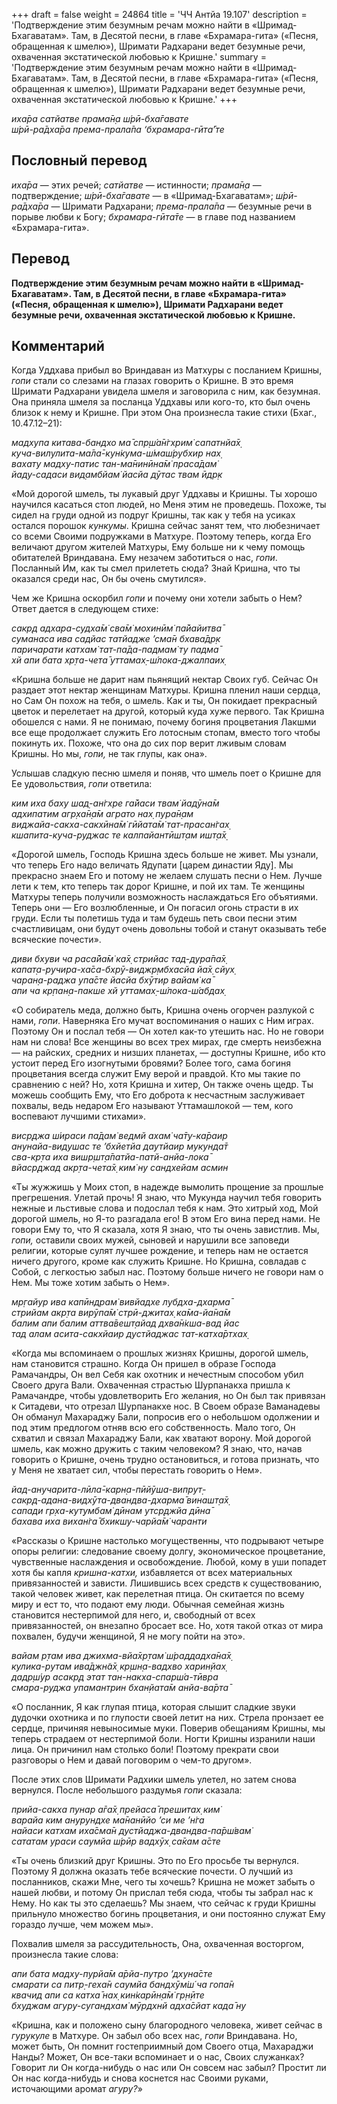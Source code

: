+++
draft = false
weight = 24864
title = 'ЧЧ Антйа 19.107'
description = 'Подтверждение этим безумным речам можно найти в «Шримад-Бхагаватам». Там, в Десятой песни, в главе «Бхрамара-гита» («Песня, обращенная к шмелю»), Шримати Радхарани ведет безумные речи, охваченная экстатической любовью к Кришне.'
summary = 'Подтверждение этим безумным речам можно найти в «Шримад-Бхагаватам». Там, в Десятой песни, в главе «Бхрамара-гита» («Песня, обращенная к шмелю»), Шримати Радхарани ведет безумные речи, охваченная экстатической любовью к Кришне.'
+++

_иха̄ра сатйатве прама̄н̣а ш́рӣ-бха̄гавате  
ш́рӣ-ра̄дха̄ра према-прала̄па ‘бхрамара-гӣта̄’те_

## Пословный перевод

_иха̄ра_ — этих речей; _сатйатве_ — истинности; _прама̄н̣а_ — подтверждение; _ш́рӣ_\-_бха̄гавате_ — в «Шримад-Бхагаватам»; _ш́рӣ_\-_ра̄дха̄ра_ — Шримати Радхарани; _према_\-_прала̄па_ — безумные речи в порыве любви к Богу; _бхрамара_\-_гӣта̄те_ — в главе под названием «Бхрамара-гита».

## Перевод

**Подтверждение этим безумным речам можно найти в «Шримад-Бхагаватам». Там, в Десятой песни, в главе «Бхрамара-гита» («Песня, обращенная к шмелю»), Шримати Радхарани ведет безумные речи, охваченная экстатической любовью к Кришне.**

## Комментарий

Когда Уддхава прибыл во Вриндаван из Матхуры с посланием Кришны, _гопи_ стали со слезами на глазах говорить о Кришне. В это время Шримати Радхарани увидела шмеля и заговорила с ним, как безумная. Она приняла шмеля за посланца Уддхавы или кого-то, кто был очень близок к нему и Кришне. При этом Она произнесла такие стихи (Бхаг., 10.47.12–21):

_мадхупа китава-бандхо ма̄ спр̣ш́а̄н̇гхрим̇ сапатнйа̄х̣  
куча-вилулита-ма̄ла̄-кун̇кума-ш́маш́рубхир нах̣  
вахату мадху-патис тан-ма̄нинӣна̄м̇ праса̄дам̇  
йаду-садаси вид̣амбйам̇ йасйа дӯтас твам ӣдр̣к_

«Мой дорогой шмель, ты лукавый друг Уддхавы и Кришны. Ты хорошо научился касаться стоп людей, но Меня этим не проведешь. Похоже, ты сидел на груди одной из подруг Кришны, так как у тебя на усиках остался порошок _кункумы_. Кришна сейчас занят тем, что любезничает со всеми Своими подружками в Матхуре. Поэтому теперь, когда Его величают другом жителей Матхуры, Ему больше ни к чему помощь обитателей Вриндавана. Ему незачем заботиться о нас, _гопи_. Посланный Им, как ты смел прилететь сюда? Знай Кришна, что ты оказался среди нас, Он бы очень смутился».

Чем же Кришна оскорбил _гопи_ и почему они хотели забыть о Нем? Ответ дается в следующем стихе:

_сакр̣д адхара-судха̄м̇ сва̄м̇ мохинӣм̇ па̄йайитва̄  
суманаса ива садйас татйадже ’сма̄н бхава̄др̣к  
паричарати катхам̇ тат-па̄да-падмам̇ ту падма̄  
хй апи бата хр̣та-чета̄ уттамах̣-ш́лока-джалпаих̣_

«Кришна больше не дарит нам пьянящий нектар Своих губ. Сейчас Он раздает этот нектар женщинам Матхуры. Кришна пленил наши сердца, но Сам Он похож на тебя, о шмель. Как и ты, Он покидает прекрасный цветок и перелетает на другой, который куда хуже первого. Так Кришна обошелся с нами. Я не понимаю, почему богиня процветания Лакшми все еще продолжает служить Его лотосным стопам, вместо того чтобы покинуть их. Похоже, что она до сих пор верит лживым словам Кришны. Но мы, _гопи,_ не так глупы, как она».

Услышав сладкую песню шмеля и поняв, что шмель поет о Кришне для Ее удовольствия, _гопи_ ответила:

_ким иха баху шад̣-ан̇гхре га̄йаси твам̇ йадӯна̄м  
адхипатим агр̣ха̄н̣а̄м аграто нах̣ пура̄н̣ам  
виджайа-сакха-сакхӣна̄м̇ гӣйата̄м̇ тат-прасан̇гах̣  
кшапита-куча-руджас те калпайантӣшт̣ам ишт̣а̄х̣_

«Дорогой шмель, Господь Кришна здесь больше не живет. Мы узнали, что теперь Его надо величать Ядупати \[царем династии Яду\]. Мы прекрасно знаем Его и потому не желаем слушать песни о Нем. Лучше лети к тем, кто теперь так дорог Кришне, и пой их там. Те женщины Матхуры теперь получили возможность наслаждаться Его объятиями. Теперь они — Его возлюбленные, и Он погасил огонь страсти в их груди. Если ты полетишь туда и там будешь петь свои песни этим счастливицам, они будут очень довольны тобой и станут оказывать тебе всяческие почести».

_диви бхуви ча раса̄йа̄м̇ ка̄х̣ стрийас тад-дура̄па̄х̣  
капат̣а-ручира-ха̄са-бхрӯ-виджр̣мбхасйа йа̄х̣ сйух̣  
чаран̣а-раджа упа̄сте йасйа бхӯтир вайам̇ ка̄  
апи ча кр̣пан̣а-пакше хй уттамах̣-ш́лока-ш́абдах̣_

«О собиратель меда, должно быть, Кришна очень огорчен разлукой с нами, _гопи_. Наверняка Его мучат воспоминания о наших с Ним играх. Поэтому Он и послал тебя — Он хотел как-то утешить нас. Но не говори нам ни слова! Все женщины во всех трех мирах, где смерть неизбежна — на райских, средних и низших планетах, — доступны Кришне, ибо кто устоит перед Его изогнутыми бровями? Более того, сама богиня процветания всегда служит Ему верой и правдой. Кто мы такие по сравнению с ней? Но, хотя Кришна и хитер, Он также очень щедр. Ты можешь сообщить Ему, что Его доброта к несчастным заслуживает похвалы, ведь недаром Его называют Уттамашлокой — тем, кого воспевают лучшими стихами».

_виср̣джа ш́ираси па̄дам̇ ведмй ахам̇ ча̄т̣у-ка̄раир  
анунайа-видушас те ’бхйетйа даутйаир мукунда̄т  
сва-кр̣та иха вишр̣шт̣а̄патйа-патй-анйа-лока̄  
вйаср̣джад акр̣та-чета̄х̣ ким̇ ну сандхейам асмин_

«Ты жужжишь у Моих стоп, в надежде вымолить прощение за прошлые прегрешения. Улетай прочь! Я знаю, что Мукунда научил тебя говорить нежные и льстивые слова и подослал тебя к нам. Это хитрый ход, Мой дорогой шмель, но Я-то разгадала его! В этом Его вина перед нами. Не говори Ему то, что Я сказала, хотя Я знаю, что ты очень завистлив. Мы, _гопи,_ оставили своих мужей, сыновей и нарушили все заповеди религии, которые сулят лучшее рождение, и теперь нам не остается ничего другого, кроме как служить Кришне. Но Кришна, совладав с Собой, с легкостью забыл нас. Поэтому больше ничего не говори нам о Нем. Мы тоже хотим забыть о Нем».

_мр̣гайур ива капӣндрам̇ вивйадхе лубдха-дхарма̄  
стрийам акр̣та вирӯпа̄м̇ стрӣ-джитах̣ ка̄ма-йа̄на̄м  
балим апи балим аттва̄вешт̣айад дхва̄н̇кша-вад йас  
тад алам асита-сакхйаир дустйаджас тат-катха̄ртхах̣_

«Когда мы вспоминаем о прошлых жизнях Кришны, дорогой шмель, нам становится страшно. Когда Он пришел в образе Господа Рамачандры, Он вел Себя как охотник и нечестным способом убил Своего друга Вали. Охваченная страстью Шурпанакха пришла к Рамачандре, чтобы удовлетворить Его желания, но Он был так привязан к Ситадеви, что отрезал Шурпанакхе нос. В Своем образе Ваманадевы Он обманул Махараджу Бали, попросив его о небольшом одолжении и под этим предлогом отняв всю его собственность. Мало того, Он схватил и связал Махараджу Бали, как хватают ворону. Мой дорогой шмель, как можно дружить с таким человеком? Я знаю, что, начав говорить о Кришне, очень трудно остановиться, и готова признать, что у Меня не хватает сил, чтобы перестать говорить о Нем».

_йад-анучарита-лӣла̄-карн̣а-пӣйӯша-випрут̣-  
сакр̣д-адана-видхӯта-двандва-дхарма̄ винашт̣а̄х̣  
сапади гр̣ха-кут̣умбам̇ дӣнам утср̣джйа дӣна̄  
бахава иха вихан̇га̄ бхикшу-чарйа̄м̇ чаранти_

«Рассказы о Кришне настолько могущественны, что подрывают четыре опоры религии: следование своему долгу, экономическое процветание, чувственные наслаждения и освобождение. Любой, кому в уши попадет хотя бы капля _кришна-катхи,_ избавляется от всех материальных привязанностей и зависти. Лишившись всех средств к существованию, такой человек живет, как перелетная птица. Он скитается по всему миру и ест то, что подают ему люди. Обычная семейная жизнь становится нестерпимой для него, и, свободный от всех привязанностей, он внезапно бросает все. Но, хотя такой отказ от мира похвален, будучи женщиной, Я не могу пойти на это».

_вайам р̣там ива джихма-вйа̄хр̣там̇ ш́раддадха̄на̄х̣  
кулика-рутам ива̄джн̃а̄х̣ кр̣шн̣а-вадхво харин̣йах̣  
дадр̣ш́ур асакр̣д этат тан-накха-спарш́а-тӣвра  
смара-руджа упамантрин бхан̣йата̄м анйа-ва̄рта̄_

«О посланник, Я как глупая птица, которая слышит сладкие звуки дудочки охотника и по глупости своей летит на них. Стрела пронзает ее сердце, причиняя невыносимые муки. Поверив обещаниям Кришны, мы теперь страдаем от нестерпимой боли. Ногти Кришны изранили наши лица. Он причинил нам столько боли! Поэтому прекрати свои разговоры о Нем и давай поговорим о чем-то другом».

После этих слов Шримати Радхики шмель улетел, но затем снова вернулся. После небольшого раздумья _гопи_ сказала:

_прийа-сакха пунар а̄га̄х̣ прейаса̄ прешитах̣ ким̇  
варайа ким анурундхе ма̄нанӣйо ’си ме ’н̇га  
найаси катхам иха̄сма̄н дустйаджа-двандва-па̄рш́вам̇  
сататам ураси саумйа ш́рӣр вадхӯх̣ са̄кам а̄сте_

«Ты очень близкий друг Кришны. Это по Его просьбе ты вернулся. Поэтому Я должна оказать тебе всяческие почести. О лучший из посланников, скажи Мне, чего ты хочешь? Кришна не может забыть о нашей любви, и потому Он прислал тебя сюда, чтобы ты забрал нас к Нему. Но как ты это сделаешь? Мы знаем, что сейчас к груди Кришны прильнуло множество богинь процветания, и они постоянно служат Ему гораздо лучше, чем можем мы».

Похвалив шмеля за рассудительность, Она, охваченная восторгом, произнесла такие слова:

_апи бата мадху-пурйа̄м а̄рйа-путро ’дхуна̄сте  
смарати са питр̣-геха̄н саумйа бандхӯм̇ш́ ча гопа̄н  
квачид апи са катха̄ нах̣ кин̇карӣн̣а̄м̇ гр̣н̣ӣте  
бхуджам агуру-сугандхам̇ мӯрдхнй адха̄сйат када̄ ну_

«Кришна, как и положено сыну благородного человека, живет сейчас в _гурукуле_ в Матхуре. Он забыл обо всех нас, _гопи_ Вриндавана. Но, может быть, Он помнит гостеприимный дом Своего отца, Махараджи Нанды? Может, Он все-таки вспоминает и о нас, Своих служанках? Говорит ли Он когда-нибудь о нас или Он совсем нас забыл? Простит ли Он нас когда-нибудь и снова коснется нас Своими руками, источающими аромат _агуру?_»
